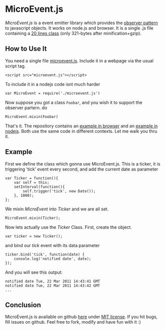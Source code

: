 # MicroEvent.js

_MicroEvent.js_ is a event emitter library which provides the
[observer pattern](http://en.wikipedia.org/wiki/Observer_pattern) to javascript objects.
It works on node.js and browser. It is a single .js file containing
a <a href="https://github.com/jeromeetienne/microevent.js/blob/master/microevent.js#L12-32">20 lines class</a>
(only 321-bytes after minification+gzip). 

## How to Use It

You need a single file [microevent.js](https://github.com/jeromeetienne/microevent.js/raw/master/microevent.js).
Include it in a webpage via the usual script tag.

    <script src="microevent.js"></script>

To include it in a nodejs code isnt much harder

    var MicroEvent = require('./microevent.js')

Now suppose you got a class `Foobar`, and you wish it to support the observer partern. do 

    MicroEvent.mixin(Foobar)

That's it. The repository contains an [example in browser](https://github.com/jeromeetienne/microevent.js/blob/master/examples/example.html)
and an [example in nodejs](https://github.com/jeromeetienne/microevent.js/blob/master/examples/example.js).
Both use the same code in different contexts. Let me walk you thru it.

## Example

First we define the class which gonna use MicroEvent.js. This is a ticker, it is
triggering 'tick' event every second, and add the current date as parameter

    var Ticker = function(){
        var self = this;
        setInterval(function(){
            self.trigger('tick', new Date());
        }, 1000);
    };

We mixin _MicroEvent_ into _Ticker_ and we are all set.

    MicroEvent.mixin(Ticker);

Now lets actually use the _Ticker_ Class. First, create the object.

    var ticker = new Ticker();
    
and bind our _tick_ event with its data parameter

    ticker.bind('tick', function(date) {
        console.log('notified date', date);
    });

And you will see this output:

    notified date Tue, 22 Mar 2011 14:43:41 GMT
    notified date Tue, 22 Mar 2011 14:43:42 GMT
    ...

## Conclusion

MicroEvent.js is available on github <a href='https://github.com/jeromeetienne/microevent.js'>here</a>
under <a href='https://github.com/jeromeetienne/microevent.js/blob/master/MIT-LICENSE.txt'>MIT license</a>.
If you hit bugs, fill issues on github.
Feel free to fork, modify and have fun with it :)

